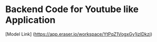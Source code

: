 # Backend Code for Youtube like Application
[Model Link]
(https://app.eraser.io/workspace/YtPqZ1VogxGy1jzIDkzj)
